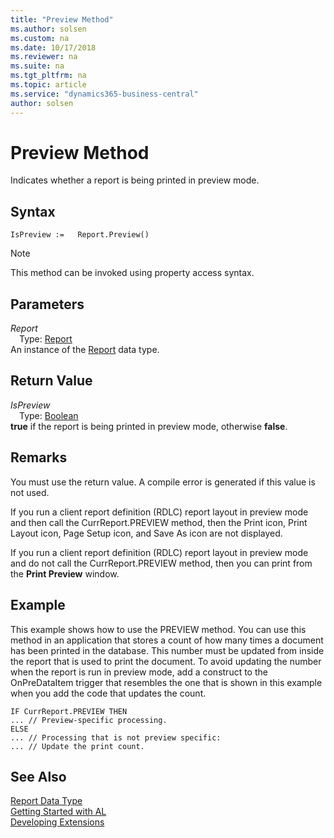 ```yaml
---
title: "Preview Method"
ms.author: solsen
ms.custom: na
ms.date: 10/17/2018
ms.reviewer: na
ms.suite: na
ms.tgt_pltfrm: na
ms.topic: article
ms.service: "dynamics365-business-central"
author: solsen
---
```

[//]: # (START>DO_NOT_EDIT)
[//]: # (IMPORTANT:Do not edit any of the content between here and the END>DO_NOT_EDIT.)
[//]: # (Any modifications should be made in the .xml files in the ModernDev repo.)
# Preview Method
Indicates whether a report is being printed in preview mode.

## Syntax
```
IsPreview :=   Report.Preview()
```
> [!NOTE]  
> This method can be invoked using property access syntax.  

## Parameters
*Report*  
&emsp;Type: [Report](report-data-type.md)  
An instance of the [Report](report-data-type.md) data type.  

## Return Value
*IsPreview*  
&emsp;Type: [Boolean](../boolean/boolean-data-type.md)  
**true** if the report is being printed in preview mode, otherwise **false**.  


[//]: # (IMPORTANT: END>DO_NOT_EDIT)

## Remarks  
 You must use the return value. A compile error is generated if this value is not used.  

If you run a client report definition \(RDLC\) report layout in preview mode and then call the CurrReport.PREVIEW method, then the Print icon, Print Layout icon, Page Setup icon, and Save As icon are not displayed.  

 If you run a client report definition \(RDLC\) report layout in preview mode and do not call the CurrReport.PREVIEW method, then you can print from the **Print Preview** window.  

## Example  
 This example shows how to use the PREVIEW method. You can use this method in an application that stores a count of how many times a document has been printed in the database. This number must be updated from inside the report that is used to print the document. To avoid updating the number when the report is run in preview mode, add a construct to the OnPreDataItem trigger that resembles the one that is shown in this example when you add the code that updates the count.  

```  
IF CurrReport.PREVIEW THEN  
... // Preview-specific processing.  
ELSE  
... // Processing that is not preview specific:  
... // Update the print count.  
```  


## See Also
[Report Data Type](report-data-type.md)  
[Getting Started with AL](../../devenv-get-started.md)  
[Developing Extensions](../../devenv-dev-overview.md)